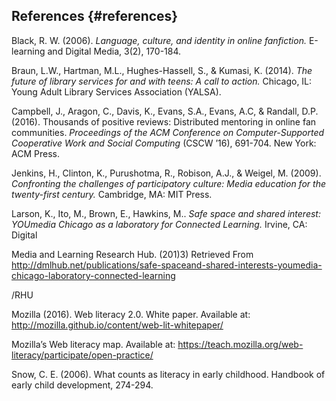 ## References {#references}

Black, R. W. (2006). _Language, culture, and identity in online fanfiction._ E-learning and Digital Media, 3(2), 170-184.

Braun, L.W., Hartman, M.L., Hughes-Hassell, S., &amp; Kumasi, K. (2014). _The future of library services for and with teens: A call to action._ Chicago, IL: Young Adult Library Services Association (YALSA).

Campbell, J., Aragon, C., Davis, K., Evans, S.A., Evans, A.C, &amp; Randall, D.P. (2016). Thousands of positive reviews: Distributed mentoring in online fan communities. _Proceedings of the ACM Conference on Computer-Supported Cooperative Work and Social Computing_ (CSCW ’16), 691-704\. New York: ACM Press.

Jenkins, H., Clinton, K., Purushotma, R., Robison, A.J., &amp; Weigel, M. (2009). _Confronting the challenges of participatory culture: Media education for the twenty-first century._ Cambridge, MA: MIT Press.

Larson, K., Ito, M., Brown, E., Hawkins, M.. _Safe space and shared interest: YOUmedia Chicago as a laboratory for Connected Learning._ Irvine, CA: Digital

Media and Learning Research Hub. (201)3) Retrieved From http://dmlhub.net/publications/safe-spaceand-shared-interests-youmedia-chicago-laboratory-connected-learning

/RHU

Mozilla (2016). Web literacy 2.0\. White paper. Available at: http://mozilla.github.io/content/web-lit-whitepaper/

Mozilla’s Web literacy map. Available at: https://teach.mozilla.org/web-literacy/participate/open-practice/

Snow, C. E. (2006). What counts as literacy in early childhood. Handbook of early child development, 274-294.